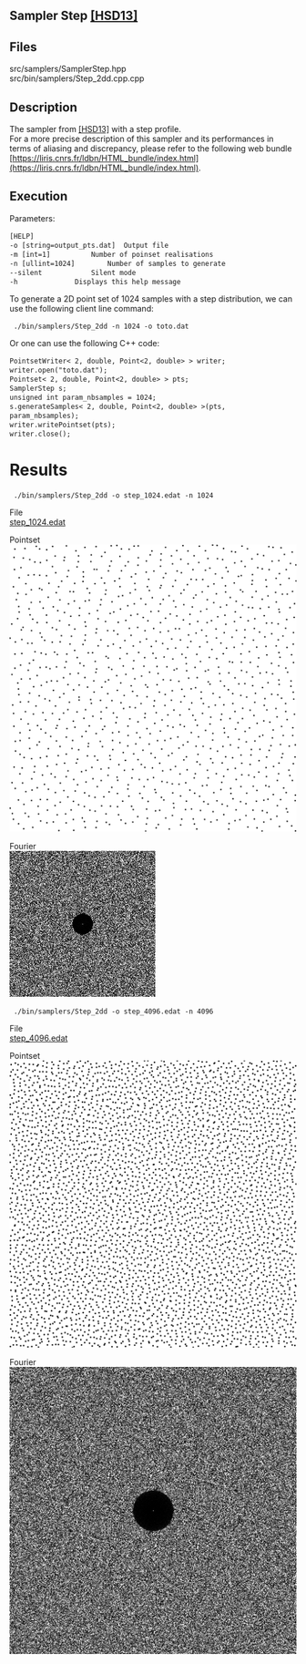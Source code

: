 Sampler Step [[HSD13]](http://kops.uni-konstanz.de/bitstream/handle/123456789/24358/Heck_243584.pdf%3Bjsessionid%3D6A7E6EFBFF35CDC5C5F8EBB5928C44F8?sequence%3D2)
-------------------------------------------------------------------------------------------------------------------------------------------------------------------

## Files

src/samplers/SamplerStep.hpp  
src/bin/samplers/Step_2dd.cpp.cpp

## Description


The sampler from [[HSD13]](http://kops.uni-konstanz.de/bitstream/handle/123456789/24358/Heck_243584.pdf%3Bjsessionid%3D6A7E6EFBFF35CDC5C5F8EBB5928C44F8?sequence%3D2) with a step profile.  
For a more precise description of this sampler and its performances in terms of aliasing and discrepancy, please refer to the following web bundle [https://liris.cnrs.fr/ldbn/HTML_bundle/index.html](https://liris.cnrs.fr/ldbn/HTML_bundle/index.html).

## Execution


Parameters:  

	[HELP]
	-o [string=output_pts.dat]	Output file
	-m [int=1]			Number of poinset realisations
	-n [ullint=1024]		Number of samples to generate
	--silent 			Silent mode
	-h 				Displays this help message
			

To generate a 2D point set of 1024 samples with a step distribution, we can use the following client line command:

     ./bin/samplers/Step_2dd -n 1024 -o toto.dat 

Or one can use the following C++ code:

    
    PointsetWriter< 2, double, Point<2, double> > writer;
    writer.open("toto.dat");
    Pointset< 2, double, Point<2, double> > pts;
    SamplerStep s;
    unsigned int param_nbsamples = 1024;
    s.generateSamples< 2, double, Point<2, double> >(pts, param_nbsamples);
    writer.writePointset(pts);
    writer.close();
    			

Results
=======

     ./bin/samplers/Step_2dd -o step_1024.edat -n 1024 

File  
[step_1024.edat](data/step/step_1024.edat)

Pointset  
[![](data/step/step_1024.png)](data/step/step_1024.png)

Fourier  
[![](data/step/step_1024_fourier.png)](data/step/step_1024_fourier.png)

     ./bin/samplers/Step_2dd -o step_4096.edat -n 4096 

File  
[step_4096.edat](data/step/step_4096.edat)

Pointset  
[![](data/step/step_4096.png)](data/step/step_4096.png)

Fourier  
[![](data/step/step_4096_fourier.png)](data/step/step_4096_fourier.png)
